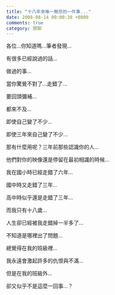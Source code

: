 ```yaml
---
title: "十八年來唯一無奈的一件事..."
date: 2008-08-14 00:00:38 +0800
comments: true
category: 閒聊
---
```

<p>各位...你知道嗎...筆者發現...</p><p>有很多已經說過的話...</p><p>做過的事...</p><p>當你驚覺不對了...走錯了...</p><p>要回頭彌補...</p><p>都來不及...</p><p>即使自己變了不少...</p><p>即使三年來自己變了不少...</p><p>那有什麼用呢？三年前那些認識你的人...</p><p>他們對你的映像還是停留在最初相識的時候...</p><p>我在國小時已經走錯了六年...</p><p>國中時又走錯了三年...</p><p>高中時似乎還是走錯了三年...</p><p>而我只有十八歲...</p><p>人生卻已經被我走錯掉一半多了...</p><p>不知道是哪裡出了問題...</p><p>總覺得在我的班級裡...</p><p>我永遠會激起許多的仇恨與不滿...</p><p>但是在我的班級外...</p><p>卻又似乎不是這麼一回事...？</p>
